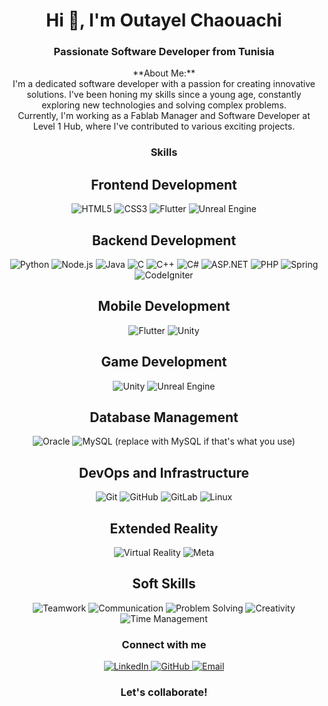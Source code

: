 <h1 align="center">Hi 👋, I'm Outayel Chaouachi</h1>
<h3 align="center">Passionate Software Developer from Tunisia</h3>

<p align="center">
  **About Me:**
  <br>
  I'm a dedicated software developer with a passion for creating innovative solutions. I've been honing my skills since a young age, constantly exploring new technologies and solving complex problems. 
  <br>
  Currently, I'm working as a Fablab Manager and Software Developer at Level 1 Hub, where I've contributed to various exciting projects. 
</p>

<h3 align="center">Skills</h3>

<div align="center">
  <h2>Frontend Development</h2>
  <img src="https://img.shields.io/badge/html5-orange" alt="HTML5">
  <img src="https://img.shields.io/badge/css3-orange" alt="CSS3">
  <img src="https://img.shields.io/badge/flutter-blue" alt="Flutter">
  <img src="https://img.shields.io/badge/unreal_engine-orange" alt="Unreal Engine">
</div>

<div align="center">
  <h2>Backend Development</h2>
  <img src="https://img.shields.io/badge/python-yellow" alt="Python">
  <img src="https://img.shields.io/badge/nodejs-green" alt="Node.js">
  <img src="https://img.shields.io/badge/java-orange" alt="Java">
  <img src="https://img.shields.io/badge/c-blue" alt="C">
  <img src="https://img.shields.io/badge/c%2B%2B-blue" alt="C++">
  <img src="https://img.shields.io/badge/c%23-blue" alt="C#">
  <img src="https://img.shields.io/badge/.net-blue" alt="ASP.NET">
  <img src="https://img.shields.io/badge/php-purple" alt="PHP">
  <img src="https://img.shields.io/badge/spring-red" alt="Spring">
  <img src="https://img.shields.io/badge/codeigniter-orange" alt="CodeIgniter">
</div>

<div align="center">
  <h2>Mobile Development</h2>
  <img src="https://img.shields.io/badge/flutter-blue" alt="Flutter">
  <img src="https://img.shields.io/badge/unity-black" alt="Unity">
</div>

<div align="center">
  <h2>Game Development</h2>
  <img src="https://img.shields.io/badge/unity-black" alt="Unity">
  <img src="https://img.shields.io/badge/unreal_engine-orange" alt="Unreal Engine">
</div>

<div align="center">
  <h2>Database Management</h2>
  <img src="https://img.shields.io/badge/oracle-red" alt="Oracle">
  <img src="https://img.shields.io/badge/mysql-blue" alt="MySQL"> (replace with MySQL if that's what you use)
</div>

<div align="center">
  <h2>DevOps and Infrastructure</h2>
  <img src="https://img.shields.io/badge/git-blue" alt="Git">
  <img src="https://img.shields.io/badge/github-black" alt="GitHub">
  <img src="https://img.shields.io/badge/gitlab-red" alt="GitLab">
  <img src="https://img.shields.io/badge/linux-black" alt="Linux">
</div>

<div align="center">
  <h2>Extended Reality</h2>
  <img src="https://img.shields.io/badge/virtual_reality-magenta" alt="Virtual Reality">
  <img src="https://img.shields.io/badge/meta-blue" alt="Meta">
</div>

<div align="center">
  <h2>Soft Skills</h2>
  <img src="https://img.shields.io/badge/teamwork-green" alt="Teamwork">
  <img src="https://img.shields.io/badge/communication-blue" alt="Communication">
  <img src="https://img.shields.io/badge/problem%20solving-yellow" alt="Problem Solving">
  <img src="https://img.shields.io/badge/creativity-orange" alt="Creativity">
  <img src="https://img.shields.io/badge/time%20management-purple" alt="Time Management">
</div>

<h3 align="center">Connect with me</h3>

<div align="center">
  <a href="https://www.linkedin.com/in/your-linkedin-profile" target="_blank">
    <img src="https://img.shields.io/badge/linkedin-blue" alt="LinkedIn">
  </a>
  <a href="https://github.com/outayelchaouachi" target="_blank">
    <img src="https://img.shields.io/badge/github-black" alt="GitHub">
  </a>
  <a href="mailto:outayel.chaouachi@gmail.com" target="_blank">
    <img src="https://img.shields.io/badge/email-green" alt="Email">
  </a>
</div>


<h3 align="center">Let's collaborate!</h3>
